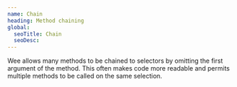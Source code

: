 ```yaml
---
name: Chain
heading: Method chaining
global:
  seoTitle: Chain
  seoDesc:
---
```


Wee allows many methods to be chained to selectors by omitting the first argument of the method. This often makes code more readable and permits multiple methods to be called on the same selection.